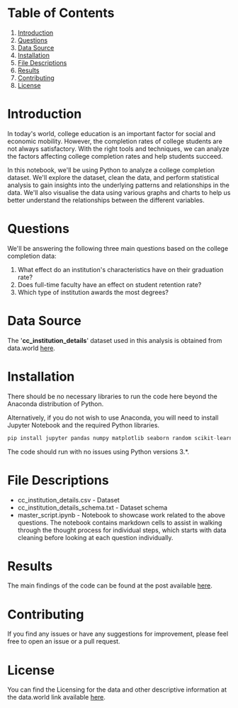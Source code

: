 # Table of Contents
1. [Introduction](#introduction)
2. [Questions](#questions)
3. [Data Source](#data-source)
4. [Installation](#installation)
6. [File Descriptions](#file-descriptions)
7. [Results](#results)
8. [Contributing](#contributing)
9. [License](#license)

# Introduction
In today's world, college education is an important factor for social and economic mobility. However, the completion rates of college students are not always satisfactory. With the right tools and techniques, we can analyze the factors affecting college completion rates and help students succeed.

In this notebook, we'll be using Python to analyze a college completion dataset. We'll explore the dataset, clean the data, and perform statistical analysis to gain insights into the underlying patterns and relationships in the data. We'll also visualise the data using various graphs and charts to help us better understand the relationships between the different variables.

# Questions
We'll be answering the following three main questions based on the college completion data:

1. What effect do an institution's characteristics have on their graduation rate?
2. Does full-time faculty have an effect on student retention rate?
3. Which type of institution awards the most degrees?

# Data Source
The '**cc_institution_details**' dataset used in this analysis is obtained from data.world [here](https://data.world/databeats/college-completion/workspace/file?filename=cc_institution_details.csv).

# Installation
There should be no necessary libraries to run the code here beyond the Anaconda distribution of Python.

Alternatively, if you do not wish to use Anaconda, you will need to install Jupyter Notebook and the required Python libraries.

```python
pip install jupyter pandas numpy matplotlib seaborn random scikit-learn
```

The code should run with no issues using Python versions 3.*.

# File Descriptions
* cc_institution_details.csv - Dataset
* cc_institution_details_schema.txt - Dataset schema
* master_script.ipynb - Notebook to showcase work related to the above questions. The notebook contains markdown cells to assist in walking through the thought process for individual steps, which starts with data cleaning before looking at each question individually.


# Results
The main findings of the code can be found at the post available [here](url).

# Contributing
If you find any issues or have any suggestions for improvement, please feel free to open an issue or a pull request.

# License
You can find the Licensing for the data and other descriptive information at the data.world link available [here](https://data.world/databeats/college-completion).
